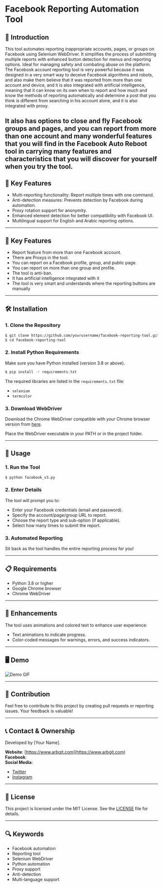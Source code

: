 # Facebook Reporting Automation Tool

## 🌟 Introduction
This tool automates reporting inappropriate accounts, pages, or groups on Facebook using Selenium WebDriver. It simplifies the process of submitting multiple reports with enhanced button detection for menus and reporting options. Ideal for managing safety and combating abuse on the platform.
The Facebook account reporting tool is very powerful because it was designed in a very smart way to deceive Facebook algorithms and robots, and also make them believe that it was reported from more than one account and device, and it is also integrated with artificial intelligence, meaning that it can know on its own when to report and how much and know the methods of reporting automatically and determine a post that you think is different from searching in his account alone, and it is also integrated with proxy.

It also has options to close and fly Facebook groups and pages, and you can report from more than one account and many wonderful features that you will find in the Facebook Auto Reboot tool in carrying many features and characteristics that you will discover for yourself when you try the tool.
---

## 🔑 Key Features
- Multi-reporting functionality: Report multiple times with one command.
- Anti-detection measures: Prevents detection by Facebook during automation.
- Proxy rotation support for anonymity.
- Enhanced element detection for better compatibility with Facebook UI.
- Multilingual support for English and Arabic reporting options.

---
## 🔑 Key Features
- Report feature from more than one Facebook account.
- There are Proxys in the tool.
- You can report on a Facebook profile, group, and public page.
- You can report on more than one group and profile.
- The tool is anti-ban.
- It has artificial intelligence integrated with it
- The tool is very smart and understands where the reporting buttons are manually
---

## 🛠️ Installation

### 1. Clone the Repository
```bash
$ git clone https://github.com/yourusername/facebook-reporting-tool.git
$ cd facebook-reporting-tool
```

### 2. Install Python Requirements
Make sure you have Python installed (version 3.8 or above).

```bash
$ pip install -r requirements.txt
```

The required libraries are listed in the `requirements.txt` file:
- `selenium`
- `termcolor`

### 3. Download WebDriver
Download the Chrome WebDriver compatible with your Chrome browser version from [here](https://sites.google.com/a/chromium.org/chromedriver/).

Place the WebDriver executable in your PATH or in the project folder.

---

## 🚀 Usage

### 1. Run the Tool
```bash
$ python facebook_v3.py
```

### 2. Enter Details
The tool will prompt you to:
- Enter your Facebook credentials (email and password).
- Specify the account/page/group URL to report.
- Choose the report type and sub-option (if applicable).
- Select how many times to submit the report.

### 3. Automated Reporting
Sit back as the tool handles the entire reporting process for you!

---

## 📋 Requirements
- Python 3.8 or higher
- Google Chrome browser
- Chrome WebDriver

---

## 🎨 Enhancements
The tool uses animations and colored text to enhance user experience:
- Text animations to indicate progress.
- Color-coded messages for warnings, errors, and success indicators.

---

## 🖥️ Demo
![Demo GIF](demo.gif)

---

## 🤝 Contribution
Feel free to contribute to this project by creating pull requests or reporting issues. Your feedback is valuable!

---

## 📞 Contact & Ownership
Developed by [Your Name].

**Website**: [https://www.arbgit.com](https://www.arbgit.com)  
**Facebook**: [](https://www.facebook.com/Tareq.DJX)   
**Social Media**:  
- [Twitter](https://x.com/ShadowHackrs)  
- [Instagram](https://www.instagram.com/shadowhackr)

---

## 📜 License
This project is licensed under the MIT License. See the [LICENSE](LICENSE) file for details.

---

## 🔍 Keywords
- Facebook automation
- Reporting tool
- Selenium WebDriver
- Python automation
- Proxy support
- Anti-detection
- Multi-language support
